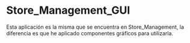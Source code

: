 # Store_Management_GUI

Esta aplicación es la misma que se encuentra en Store_Management, la diferencia es que he aplicado componentes
gráficos para utilizarla.
